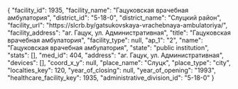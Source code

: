 {
    "facility_id": 1935,
    "facility_name": "Гацуковская врачебная амбулатория",
    "district_id": "5-18-0",
    "district_name": "Слуцкий район",
    "facility_url": "https:\/\/slcrb.by\/gatsukovskaya-vrachebnaya-ambulatoriya\/",
    "facility_address": "аг. Гацук, ул. Административная",
    "title": "Гацуковская врачебная амбулатория",
    "facility_type": null,
    "ap_1": "2",
    "name": "Гацуковская врачебная амбулатория",
    "state": "public institution",
    "stats": [],
    "med_id": 404,
    "address": "аг. Гацук, ул. Административная",
    "devices": [],
    "coord_x_y": null,
    "place_name": "Слуцк",
    "place_type": "city",
    "localties_key": 120,
    "year_of_closing": null,
    "year_of_opening": "1993",
    "healthcare_facility_key": 1935,
    "administrative_division_id": "5-18-0"
}